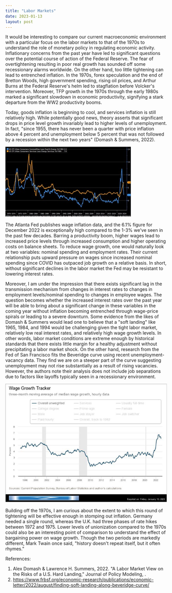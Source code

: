 ```yaml
---
title: "Labor Markets"
date: 2023-01-13
layout: post
---
```

It would be interesting to compare our current macroeconomic environment with a particular focus on the labor markets to that of the 1970s to understand the role of monetary policy in regulating economic activity. 
Inflationary concerns from the past year have led to significant questions over the potential course of action of the Federal Reserve. 
The fear of overtightening resulting in poor real growth has sounded off some recessionary alarms worldwide. 
On the other hand, too little tightening can lead to entrenched inflation. 
In the 1970s, forex speculation and the end of Bretton Woods, high government spending, rising oil prices, and Arthur Burns at the Federal Reserve's helm led to stagflation before Volcker's intervention. 
Moreover, TFP growth in the 1970s through the early 1980s marked a significant slowdown in economic productivity, signifying a stark departure from the WW2 productivity booms. 

Today, goods inflation is beginning to cool, and services inflation is still relatively high. 
While potentially good news, theory asserts that significant drops in price level growth invariably lead to higher levels of unemployment. 
In fact, "since 1955, there has never been a quarter with price inflation above 4 percent and unemployment below 5 percent that was not followed by a recession within the next two years" (Domash & Summers, 2022). 

![inflation](/assets/images/inflation.jpg)
  
The Atlanta Fed publishes wage inflation data, and the 6.1% figure for December 2022 is exceptionally high compared to the 1-3% we've seen in the past few decades. 
Barring a productivity boom, higher wages lead to increased price levels through increased consumption and higher operating costs on balance sheets. 
To reduce wage growth, one would naturally look at two variables: nominal spending and employment rates. Their current relationship puts upward pressure on wages since increased nominal spending since COVID has outpaced job growth on a relative basis. 
In short, without significant declines in the labor market the Fed may be resistant to lowering interest rates.

Moreover, I am under the impression that there exists significant lag in the transmission mechanism from changes in interest rates to changes in employment levels/nominal spending to changes in employee wages. 
The question becomes whether the increased interest rates over the past year will be able to bring about a significant change in these variables in the coming year without inflation becoming entrenched through wage-price spirals or leading to a severe downturn. 
Some evidence from the likes of Domash & Summers would lead one to believe that a "soft landing" like 1965, 1984, and 1994 would be challenging given the tight labor market, relatively low real interest rates, and relatively high wage growth levels. 
In other words, labor market conditions are extreme enough by historical standards that there exists little margin for a healthy adjustment without precipitating a labor market shock. On the other hand, research from the Fed of San Francisco fits the Beveridge curve using recent unemployment-vacancy data. They find we are on a steeper part of the curve suggesting unemployment may not rise substantially as a result of rising vacancies. 
However, the authors note their analysis does not include job separations due to factors like layoffs typically seen in a recessionary environment.

![wages](/assets/images/wage_growth.jpg)

Building off the 1970s, I am curious about the extent to which this round of tightening will be effective enough in stomping out inflation. 
Germany needed a single round, whereas the U.K. had three phases of rate hikes between 1972 and 1975. 
Lower levels of unionization compared to the 1970s could also be an interesting point of comparison to understand the effect of bargaining power on wage growth. Though the two periods are markedly different, Mark Twain once said, "history doesn't repeat itself, but it often rhymes."  

References:

1. Alex Domash & Lawrence H. Summers, 2022. "A Labor Market View on the Risks of a U.S. Hard Landing," Journal of Policy Modeling, .
2. https://www.frbsf.org/economic-research/publications/economic-letter/2022/august/finding-soft-landing-along-beveridge-curve/

















